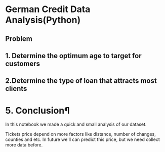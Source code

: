 # German Credit Data Analysis(Python)

## Problem

## 1. Determine the optimum age to target for customers

## 2.Determine the type of loan that attracts most clients


# 5. Conclusion¶


In this notebook we made a quick and small analysis of our dataset.

Tickets price depend on more factors like distance, number of changes, counties and etc. In future we'll can predict this price, but we need collect more data before.
